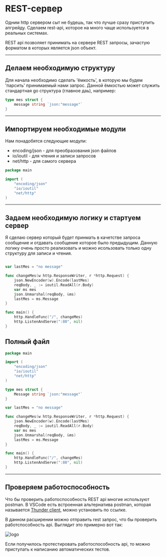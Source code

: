 # REST-сервер


Одним http сервером сыт не будешь, так что лучше сразу приступить апгрейду. Сделаем rest-api, которое на много чаще используется в реальных системах.

REST api позволяет принимать на сервере REST запросы, зачастую форматом в которых является json объект.

---

## Делаем необходимую структуру

Для начала необходимо сделать 'ёмкость', в которую мы будем 'парсить' принимаемый нами запрос. Данной ёмкостью может служить стандартная go структура (главное даь), например:

```go
type mes struct {
    message string `json:"message"`
}
```

---

## Импортируем необходимые модули

Нам понадобятся следующие модули:
- encoding/json - для преобразования json файлов
- io/ioutil - для чтения и записи запросов
- net/http - для самого сервера

```go
package main

import (
	"encoding/json"
	"io/ioutil"
	"net/http"
)

```

---

## Задаем необходимую логику и стартуем сервер

Я сделаю сервер который будет принмать в качетстве запроса сообщение и отдавать сообщение которое было предыдущим. Данную логику очень просто реализовать и можно исользовать только одну структуру для записи и чтения.

```go

var lastMes = "no message"

func changeMes(w http.ResponseWriter, r *http.Request) {
	json.NewEncoder(w).Encode(lastMes)
	reqBody, _ := ioutil.ReadAll(r.Body)
	var ms mes
	json.Unmarshal(reqBody, &ms)
	lastMes = ms.Message
}

func main() {
	http.HandleFunc("/", changeMes)
	http.ListenAndServe(":80", nil)
}

```

## Полный файл

```go
package main

import (
	"encoding/json"
	"io/ioutil"
	"net/http"
)

type mes struct {
	Message string `json:"message"`
}

var lastMes = "no message"

func changeMes(w http.ResponseWriter, r *http.Request) {
	json.NewEncoder(w).Encode(lastMes)
	reqBody, _ := ioutil.ReadAll(r.Body)
	var ms mes
	json.Unmarshal(reqBody, &ms)
	lastMes = ms.Message
}

func main() {
	http.HandleFunc("/", changeMes)
	http.ListenAndServe(":80", nil)
}

```

---

## Проверяем работоспособность

Что бы проверить работоспособность REST api многие используют postman. В VSCode есть встроенная альтернатива postman, которая называется [Thunder client](https://marketplace.visualstudio.com/items?itemName=rangav.vscode-thunder-client#:~:text=Thunder%20Client%20is%20a%20lightweight,Website%20%2D%20www.thunderclient.io), можно установить по ссылке.

В данном расширении можно отправить rest запрос, что бы проверить работспособность api. Выглядит это примерно вот так:


<p align="left">
  <img src="postman.png" alt="logo"/>
</p>

Если получилось протестировать работоспособность api, то можно приступать к написанию автоматических тестов.
